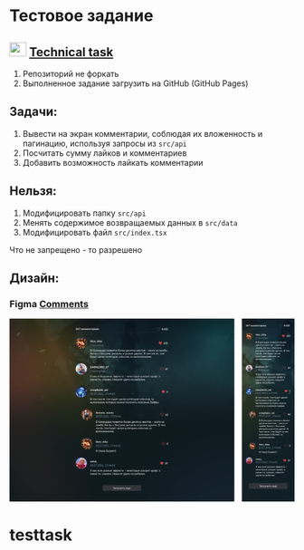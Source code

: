 # Тестовое задание

## <img src="https://raw.githubusercontent.com/justkwer/technical-task/master/public/favicon.ico" width="30" height="25" />  [Technical task](https://justkwer.github.io/technical-task/)

1. Репозиторий не форкать
2. Выполненное задание загрузить на GitHub (GitHub Pages)

## Задачи:

1. Вывести на экран комментарии, соблюдая их вложенность и пагинацию, используя запросы из `src/api`
2. Посчитать сумму лайков и комментариев
3. Добавить возможность лайкать комментарии

## Нельзя:

1. Модифицировать папку `src/api`
2. Менять содержимое возвращаемых данных в `src/data`
3. Модифицировать файл `src/index.tsx`

Что не запрещено - то разрешено

## Дизайн:

### Figma [Comments](figma/Comments.fig)

![preview.png](figma/preview.png)
# testtask
